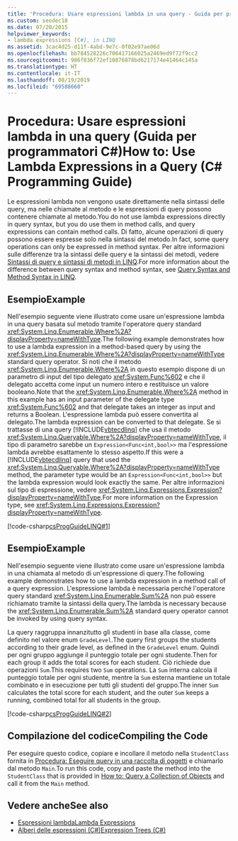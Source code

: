 ```yaml
---
title: 'Procedura: Usare espressioni lambda in una query - Guida per programmatori C#'
ms.custom: seodec18
ms.date: 07/20/2015
helpviewer_keywords:
- lambda expressions [C#], in LINQ
ms.assetid: 3cac4d25-d11f-4abd-9e7c-0f02e97ae06d
ms.openlocfilehash: bb784528226c706417166025a2469ed9f72f9cc2
ms.sourcegitcommit: 986f836f72ef10876878bd6217174e41464c145a
ms.translationtype: HT
ms.contentlocale: it-IT
ms.lasthandoff: 08/19/2019
ms.locfileid: "69588660"
---
```

# <a name="how-to-use-lambda-expressions-in-a-query-c-programming-guide"></a><span data-ttu-id="1398b-102">Procedura: Usare espressioni lambda in una query (Guida per programmatori C#)</span><span class="sxs-lookup"><span data-stu-id="1398b-102">How to: Use Lambda Expressions in a Query (C# Programming Guide)</span></span>
<span data-ttu-id="1398b-103">Le espressioni lambda non vengono usate direttamente nella sintassi delle query, ma nelle chiamate al metodo e le espressioni di query possono contenere chiamate al metodo.</span><span class="sxs-lookup"><span data-stu-id="1398b-103">You do not use lambda expressions directly in query syntax, but you do use them in method calls, and query expressions can contain method calls.</span></span> <span data-ttu-id="1398b-104">Di fatto, alcune operazioni di query possono essere espresse solo nella sintassi del metodo.</span><span class="sxs-lookup"><span data-stu-id="1398b-104">In fact, some query operations can only be expressed in method syntax.</span></span> <span data-ttu-id="1398b-105">Per altre informazioni sulle differenze tra la sintassi delle query e la sintassi dei metodi, vedere [Sintassi di query e sintassi di metodi in LINQ](../concepts/linq/query-syntax-and-method-syntax-in-linq.md).</span><span class="sxs-lookup"><span data-stu-id="1398b-105">For more information about the difference between query syntax and method syntax, see [Query Syntax and Method Syntax in LINQ](../concepts/linq/query-syntax-and-method-syntax-in-linq.md).</span></span>  
  
## <a name="example"></a><span data-ttu-id="1398b-106">Esempio</span><span class="sxs-lookup"><span data-stu-id="1398b-106">Example</span></span>  
 <span data-ttu-id="1398b-107">Nell'esempio seguente viene illustrato come usare un'espressione lambda in una query basata sul metodo tramite l'operatore query standard <xref:System.Linq.Enumerable.Where%2A?displayProperty=nameWithType>.</span><span class="sxs-lookup"><span data-stu-id="1398b-107">The following example demonstrates how to use a lambda expression in a method-based query by using the <xref:System.Linq.Enumerable.Where%2A?displayProperty=nameWithType> standard query operator.</span></span> <span data-ttu-id="1398b-108">Si noti che il metodo <xref:System.Linq.Enumerable.Where%2A> in questo esempio dispone di un parametro di input del tipo delegato <xref:System.Func%602> e che il delegato accetta come input un numero intero e restituisce un valore booleano.</span><span class="sxs-lookup"><span data-stu-id="1398b-108">Note that the <xref:System.Linq.Enumerable.Where%2A> method in this example has an input parameter of the delegate type <xref:System.Func%602> and that delegate takes an integer as input and returns a Boolean.</span></span> <span data-ttu-id="1398b-109">L'espressione lambda può essere convertita al delegato.</span><span class="sxs-lookup"><span data-stu-id="1398b-109">The lambda expression can be converted to that delegate.</span></span> <span data-ttu-id="1398b-110">Se si trattasse di una query [!INCLUDE[vbtecdlinq](~/includes/vbtecdlinq-md.md)] che usa il metodo <xref:System.Linq.Queryable.Where%2A?displayProperty=nameWithType>, il tipo di parametro sarebbe un `Expression<Func<int,bool>>` ma l'espressione lambda avrebbe esattamente lo stesso aspetto.</span><span class="sxs-lookup"><span data-stu-id="1398b-110">If this were a [!INCLUDE[vbtecdlinq](~/includes/vbtecdlinq-md.md)] query that used the <xref:System.Linq.Queryable.Where%2A?displayProperty=nameWithType> method, the parameter type would be an `Expression<Func<int,bool>>` but the lambda expression would look exactly the same.</span></span> <span data-ttu-id="1398b-111">Per altre informazioni sul tipo di espressione, vedere <xref:System.Linq.Expressions.Expression?displayProperty=nameWithType>.</span><span class="sxs-lookup"><span data-stu-id="1398b-111">For more information on the Expression type, see <xref:System.Linq.Expressions.Expression?displayProperty=nameWithType>.</span></span>  
  
 [!code-csharp[csProgGuideLINQ#1](~/samples/snippets/csharp/VS_Snippets_VBCSharp/csProgGuideLINQ/CS/csrefLINQHowTos.cs#1)]  
  
## <a name="example"></a><span data-ttu-id="1398b-112">Esempio</span><span class="sxs-lookup"><span data-stu-id="1398b-112">Example</span></span>  
 <span data-ttu-id="1398b-113">Nell'esempio seguente viene illustrato come usare un'espressione lambda in una chiamata al metodo di un'espressione di query.</span><span class="sxs-lookup"><span data-stu-id="1398b-113">The following example demonstrates how to use a lambda expression in a method call of a query expression.</span></span> <span data-ttu-id="1398b-114">L'espressione lambda è necessaria perché l'operatore query standard <xref:System.Linq.Enumerable.Sum%2A> non può essere richiamato tramite la sintassi della query.</span><span class="sxs-lookup"><span data-stu-id="1398b-114">The lambda is necessary because the <xref:System.Linq.Enumerable.Sum%2A> standard query operator cannot be invoked by using query syntax.</span></span>  
  
 <span data-ttu-id="1398b-115">La query raggruppa innanzitutto gli studenti in base alla classe, come definito nel valore enum `GradeLevel`.</span><span class="sxs-lookup"><span data-stu-id="1398b-115">The query first groups the students according to their grade level, as defined in the `GradeLevel` enum.</span></span> <span data-ttu-id="1398b-116">Quindi per ogni gruppo aggiunge il punteggio totale per ogni studente.</span><span class="sxs-lookup"><span data-stu-id="1398b-116">Then for each group it adds the total scores for each student.</span></span> <span data-ttu-id="1398b-117">Ciò richiede due operazioni `Sum`.</span><span class="sxs-lookup"><span data-stu-id="1398b-117">This requires two `Sum` operations.</span></span> <span data-ttu-id="1398b-118">La `Sum` interna calcola il punteggio totale per ogni studente, mentre la `Sum` esterna mantiene un totale combinato e in esecuzione per tutti gli studenti del gruppo.</span><span class="sxs-lookup"><span data-stu-id="1398b-118">The inner `Sum` calculates the total score for each student, and the outer `Sum` keeps a running, combined total for all students in the group.</span></span>  
  
 [!code-csharp[csProgGuideLINQ#2](~/samples/snippets/csharp/VS_Snippets_VBCSharp/csProgGuideLINQ/CS/csrefLINQHowTos.cs#2)]  
  
## <a name="compiling-the-code"></a><span data-ttu-id="1398b-119">Compilazione del codice</span><span class="sxs-lookup"><span data-stu-id="1398b-119">Compiling the Code</span></span>  
 <span data-ttu-id="1398b-120">Per eseguire questo codice, copiare e incollare il metodo nella `StudentClass` fornita in [Procedura: Eseguire query in una raccolta di oggetti](../linq-query-expressions/how-to-query-a-collection-of-objects.md) e chiamarlo dal metodo `Main`.</span><span class="sxs-lookup"><span data-stu-id="1398b-120">To run this code, copy and paste the method into the `StudentClass` that is provided in [How to: Query a Collection of Objects](../linq-query-expressions/how-to-query-a-collection-of-objects.md) and call it from the `Main` method.</span></span>  
  
## <a name="see-also"></a><span data-ttu-id="1398b-121">Vedere anche</span><span class="sxs-lookup"><span data-stu-id="1398b-121">See also</span></span>

- [<span data-ttu-id="1398b-122">Espressioni lambda</span><span class="sxs-lookup"><span data-stu-id="1398b-122">Lambda Expressions</span></span>](./lambda-expressions.md)
- [<span data-ttu-id="1398b-123">Alberi delle espressioni (C#)</span><span class="sxs-lookup"><span data-stu-id="1398b-123">Expression Trees (C#)</span></span>](../concepts/expression-trees/index.md)
